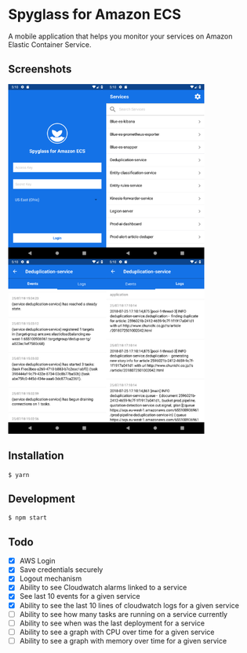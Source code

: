 
# Spyglass for Amazon ECS
A mobile application that helps you monitor your services on Amazon Elastic Container Service.

## Screenshots
<img src="images/Screenshot_1532538653.png" align="left" width="200" height="356">
<img src="images/Screenshot_1532538628.png" align="left" width="200" height="356">
<img src="images/Screenshot_1532538636.png" align="left" width="200" height="356">
<img src="images/Screenshot_1532538641.png" width="200" height="356">
    

## Installation

    $ yarn
    
## Development

    $ npm start
    
## Todo

- [x] AWS Login
- [x] Save credentials securely
- [x] Logout mechanism
- [x] Ability to see Cloudwatch alarms linked to a service
- [x] See last 10 events for a given service
- [x] Ability to see the last 10 lines of cloudwatch logs for a given service
- [ ] Ability to see how many tasks are running on a service currently
- [ ] Ability to see when was the last deployment for a service
- [ ] Ability to see a graph with CPU over time for a given service
- [ ] Ability to see a graph with memory over time for a given service

